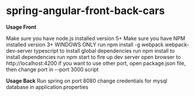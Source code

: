 # spring-angular-front-back-cars

**Usage Front**

Make sure you have node.js installed version 5+
Make sure you have NPM installed version 3+
WINDOWS ONLY run npm install -g webpack webpack-dev-server typescript to install global dependencies
run npm install to install dependencies
run npm start to fire up dev server
open browser to http://localhost:4200
if you want to use other port, open package.json file, then change port in --port 3000 script


**Usage Back**
Run spring on port 8080
change credentials for mysql database in application.properties